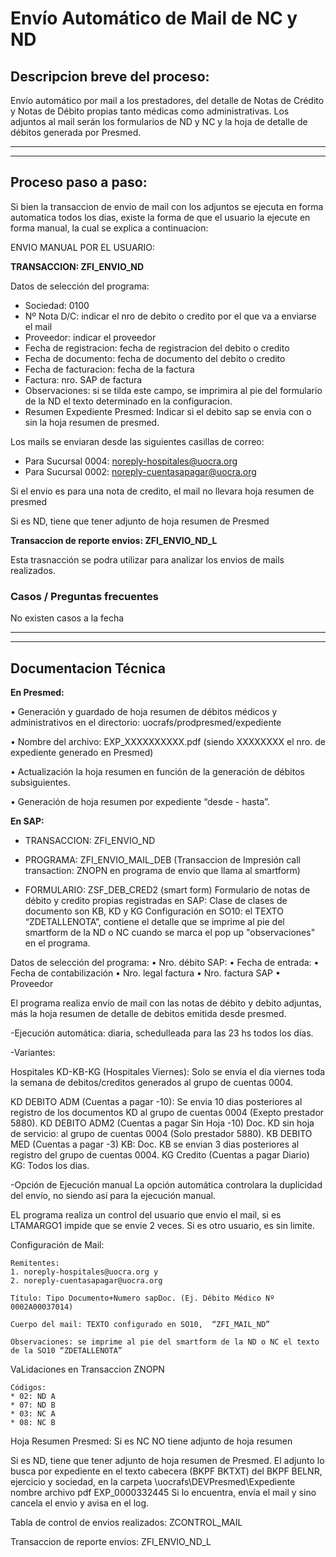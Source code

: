 # Envío Automático de Mail de NC y ND

## Descripcion breve del proceso:
Envío automático por mail a los prestadores, del detalle de Notas de Crédito y Notas de Débito propias tanto médicas como administrativas.
Los adjuntos al mail serán los formularios de ND y NC y la hoja de detalle de débitos generada por Presmed.

***
***

## Proceso paso a paso:
Si bien la transaccion de envio de mail con los adjuntos se ejecuta en forma automatica todos los dias, existe la forma de que el usuario la ejecute en forma manual, la cual se explica a continuacion:

ENVIO MANUAL POR EL USUARIO:

**TRANSACCION: ZFI_ENVIO_ND**

Datos de selección del programa: 
* Sociedad: 0100
* Nº Nota D/C: indicar el nro de debito o credito por el que va a enviarse el mail
* Proveedor: indicar el proveedor
* Fecha de registracion: fecha de registracion del debito o credito
* Fecha de documento: fecha de documento del debito o credito
* Fecha de facturacion: fecha de la factura
* Factura: nro. SAP de factura
* Observaciones: si se tilda este campo, se imprimira al pie del formulario de la ND el texto determinado en la configuracion.
* Resumen Expediente Presmed: Indicar si el debito sap se envia con o sin la hoja resumen de presmed.

Los mails se enviaran desde las siguientes casillas de correo: 
- Para Sucursal 0004: noreply-hospitales@uocra.org 
- Para Sucursal 0002: noreply-cuentasapagar@uocra.org

Si el envio es para una nota de credito, el mail no llevara hoja resumen de presmed

Si es ND, tiene que tener adjunto de hoja resumen de Presmed

**Transaccion de reporte envios: ZFI_ENVIO_ND_L**

Esta trasnacción se podra utilizar para analizar los envios de mails realizados.


### Casos / Preguntas frecuentes
No existen casos a la fecha 

***
***
## Documentacion Técnica

**En Presmed:**

•	Generación y guardado de hoja resumen de débitos médicos y administrativos en el directorio: uocrafs/prodpresmed/expediente 

•	Nombre del archivo: EXP_XXXXXXXXXX.pdf (siendo XXXXXXXX el nro. de expediente generado en Presmed) 

•	Actualización  la hoja resumen en función de la generación de débitos subsiguientes.

•	Generación de hoja resumen por expediente “desde - hasta”.


**En SAP:** 

* TRANSACCION: ZFI_ENVIO_ND

* PROGRAMA: ZFI_ENVIO_MAIL_DEB 
(Transaccion de Impresión call transaction: ZNOPN en programa de envio que llama al smartform)

* FORMULARIO:  ZSF_DEB_CRED2 (smart form) 
Formulario de notas de débito y credito propias registradas en SAP: Clase de clases de documento son KB, KD y KG
Configuración en SO10: el TEXTO “ZDETALLENOTA”, contiene el detalle que se imprime al pie del smartform de la ND o NC cuando se marca el pop up "observaciones" en el programa.

Datos de selección del programa:
•	Nro. débito SAP:
•	Fecha de entrada:
•	Fecha de contabilización
•	Nro. legal factura
•	Nro. factura SAP 
•	Proveedor

El programa realiza envío de mail con las notas de débito y debito adjuntas, más la hoja resumen de detalle de debitos emitida desde presmed.

-Ejecución automática: diaria,  schedulleada para las 23 hs todos los días.

-Variantes:

Hospitales KD-KB-KG (Hospitales Viernes):
Solo se envia el dia viernes toda la semana de debitos/creditos generados al grupo de cuentas 0004.

KD DEBITO ADM (Cuentas a pagar -10): Se envia 10 dias posteriores al registro de los documentos KD al grupo de cuentas 0004 (Exepto prestador 5880).
KD DEBITO ADM2 (Cuentas a pagar Sin Hoja -10)
Doc. KD sin hoja de servicio: al grupo de cuentas 0004 (Solo prestador 5880).
KB DEBITO MED (Cuentas a pagar -3)
KB: Doc. KB se envian 3 dias posteriores al registro del grupo de cuentas 0004.
KG Credito (Cuentas a pagar Diario)
KG: Todos los dias.

-Opción de Ejecución manual 
La opción automática controlara la duplicidad del envío, no siendo así para la ejecución manual.

EL programa realiza un control del usuario que envio el mail, si es LTAMARGO1 impide que se envie 2 veces. Si es otro usuario, es sin limite.


Configuración de Mail: 

    Remitentes: 
    1. noreply-hospitales@uocra.org y 
    2. noreply-cuentasapagar@uocra.org

    Título: Tipo Documento+Numero sapDoc. (Ej. Débito Médico Nº 0002A00037014)

    Cuerpo del mail: TEXTO configurado en SO10,  “ZFI_MAIL_ND”

    Observaciones: se imprime al pie del smartform de la ND o NC el texto de la SO10 “ZDETALLENOTA”

VaLidaciones en Transaccion ZNOPN 

    Códigos:
    * 02: ND A
    * 07: ND B
    * 03: NC A
    * 08: NC B

Hoja Resumen Presmed:
Si es NC NO tiene adjunto de hoja resumen

Si es ND, tiene que tener adjunto de hoja resumen de Presmed. El adjunto lo busca por expediente en el texto cabecera (BKPF BKTXT) del BKPF BELNR, ejercicio y sociedad, en la carpeta \\uocrafs\DEVPresmed\Expediente nombre archivo pdf EXP_0000332445
Si lo encuentra, envía el mail y sino cancela el envio y avisa en el log.


Tabla de control de envios realizados: 
ZCONTROL_MAIL

Transaccion de reporte envios: ZFI_ENVIO_ND_L


